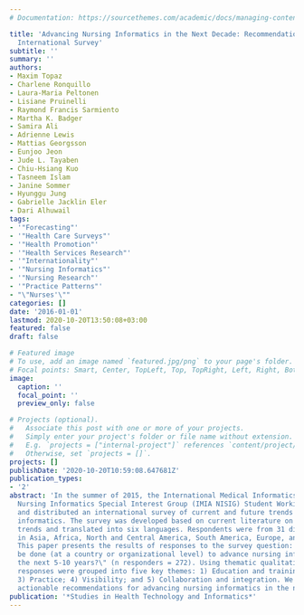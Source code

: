 ```yaml
---
# Documentation: https://sourcethemes.com/academic/docs/managing-content/

title: 'Advancing Nursing Informatics in the Next Decade: Recommendations from an
  International Survey'
subtitle: ''
summary: ''
authors:
- Maxim Topaz
- Charlene Ronquillo
- Laura-Maria Peltonen
- Lisiane Pruinelli
- Raymond Francis Sarmiento
- Martha K. Badger
- Samira Ali
- Adrienne Lewis
- Mattias Georgsson
- Eunjoo Jeon
- Jude L. Tayaben
- Chiu-Hsiang Kuo
- Tasneem Islam
- Janine Sommer
- Hyunggu Jung
- Gabrielle Jacklin Eler
- Dari Alhuwail
tags:
- '"Forecasting"'
- '"Health Care Surveys"'
- '"Health Promotion"'
- '"Health Services Research"'
- '"Internationality"'
- '"Nursing Informatics"'
- '"Nursing Research"'
- '"Practice Patterns"'
- "\"Nurses'\""
categories: []
date: '2016-01-01'
lastmod: 2020-10-20T13:50:08+03:00
featured: false
draft: false

# Featured image
# To use, add an image named `featured.jpg/png` to your page's folder.
# Focal points: Smart, Center, TopLeft, Top, TopRight, Left, Right, BottomLeft, Bottom, BottomRight.
image:
  caption: ''
  focal_point: ''
  preview_only: false

# Projects (optional).
#   Associate this post with one or more of your projects.
#   Simply enter your project's folder or file name without extension.
#   E.g. `projects = ["internal-project"]` references `content/project/deep-learning/index.md`.
#   Otherwise, set `projects = []`.
projects: []
publishDate: '2020-10-20T10:59:08.647681Z'
publication_types:
- '2'
abstract: 'In the summer of 2015, the International Medical Informatics Association
  Nursing Informatics Special Interest Group (IMIA NISIG) Student Working Group developed
  and distributed an international survey of current and future trends in nursing
  informatics. The survey was developed based on current literature on nursing informatics
  trends and translated into six languages. Respondents were from 31 different countries
  in Asia, Africa, North and Central America, South America, Europe, and Australia.
  This paper presents the results of responses to the survey question: \"What should
  be done (at a country or organizational level) to advance nursing informatics in
  the next 5-10 years?\" (n responders = 272). Using thematic qualitative analysis,
  responses were grouped into five key themes: 1) Education and training; 2) Research;
  3) Practice; 4) Visibility; and 5) Collaboration and integration. We also provide
  actionable recommendations for advancing nursing informatics in the next decade.'
publication: '*Studies in Health Technology and Informatics*'
---
```

